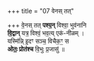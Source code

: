+++
title = "07 वेनस् तत्"

+++
वे॒नस् तत् **पश्य॒न्** विश्वा॒ भुव॑नानि   
**वि॒द्वान्** यत्र॒ विश्वं॒ भव॒त्य् एक॑-नीळम् ।  
यस्मि॑न्नि् इ॒दꣳ सञ्च॒ विचैक॒ꣳ॒ स  
**ओतः॒ प्रोत॑श्च** वि॒भुः प्र॒जासु॑ ॥